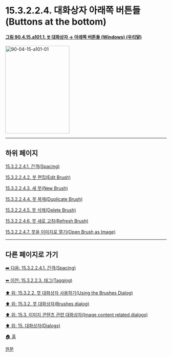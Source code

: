 # 15.3.2.2.4. 대화상자 아래쪽 버튼들(Buttons at the bottom)

<a id="90-04-15-a101-01"></a>

#### [그림 90.4.15.a101.1. `붓` 대화상자 → 아래쪽 버튼들 (Windows) (우리말)](./90-04-0015-brushes.md#90-04-15-a101-01)
<img width="200" height="273" alt="90-04-15-a101-01" src="https://github.com/user-attachments/assets/476899b6-5077-463c-959d-f5ec7762de01" />

***

## 하위 페이지

[15.3.2.2.4.1. 간격(Spacing)](./15-03-02-02-04-01-spacing.md)

[15.3.2.2.4.2. 붓 편집(Edit Brush)](./15-03-02-02-04-02-edit_brush.md)

[15.3.2.2.4.3. 새 붓(New Brush)](./15-03-02-02-04-03-new_brush.md)

[15.3.2.2.4.4. 붓 복제(Duplicate Brush)](./15-03-02-02-04-04-duplicate_brush.md)

[15.3.2.2.4.5. 붓 삭제(Delete Brush)](./15-03-02-02-04-05-delete_brush.md)

[15.3.2.2.4.6. 붓 새로 고침(Refresh Brush)](./15-03-02-02-04-06-refresh_brush.md)

[15.3.2.2.4.7. 붓을 이미지로 열기(Open Brush as Image)](./15-03-02-02-04-07-open_brush_as_image.md)

***

## 다른 페이지로 가기

[➡️ 다음: 15.3.2.2.4.1. 간격(Spacing)](./15-03-02-02-04-01-spacing.md)

[⬅️ 이전: 15.3.2.2.3. 태그(Tagging)](./15-03-02-02-03-tagging.md)

[⬆️ 위: 15.3.2.2. 붓 대화상자 사용하기(Using the Brushes Dialog)](./15-03-02-02-00-using_the_brushes_dialog.md)

[⬆️ 위: 15.3.2. 붓 대화상자(Brushes dialog)](./15-03-02-00-brushes-dialog.md)

[⬆️ 위: 15.3. 이미지 콘텐츠 관련 대화상자(Image content related dialogs)](./15-03-00-image-content-related-dialogs.md)

[⬆️ 위: 15. 대화상자(Dialogs)](./15-00-dialogs.md)

[🏠 홈](./00-home.md)

[원문](https://docs.gimp.org/2.10/ko/gimp-brush-dialog.html#gimp-brush-dialog-buttons)